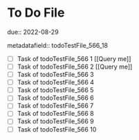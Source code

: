 # To Do File

due:: 2022-08-29

metadatafield:: todoTestFile_566_18

- [ ] Task of todoTestFile_566 1 [[Query me]]
- [ ] Task of todoTestFile_566 2 [[Query me]]
- [ ] Task of todoTestFile_566 3
- [ ] Task of todoTestFile_566 4
- [ ] Task of todoTestFile_566 5
- [ ] Task of todoTestFile_566 6
- [ ] Task of todoTestFile_566 7
- [ ] Task of todoTestFile_566 8
- [ ] Task of todoTestFile_566 9
- [ ] Task of todoTestFile_566 10